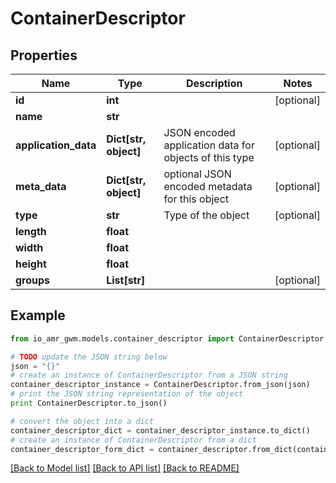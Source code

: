 # ContainerDescriptor


## Properties
Name | Type | Description | Notes
------------ | ------------- | ------------- | -------------
**id** | **int** |  | [optional] 
**name** | **str** |  | 
**application_data** | **Dict[str, object]** | JSON encoded application data for objects of this type | [optional] 
**meta_data** | **Dict[str, object]** | optional JSON encoded metadata for this object | [optional] 
**type** | **str** | Type of the object | [optional] 
**length** | **float** |  | 
**width** | **float** |  | 
**height** | **float** |  | 
**groups** | **List[str]** |  | [optional] 

## Example

```python
from io_amr_gwm.models.container_descriptor import ContainerDescriptor

# TODO update the JSON string below
json = "{}"
# create an instance of ContainerDescriptor from a JSON string
container_descriptor_instance = ContainerDescriptor.from_json(json)
# print the JSON string representation of the object
print ContainerDescriptor.to_json()

# convert the object into a dict
container_descriptor_dict = container_descriptor_instance.to_dict()
# create an instance of ContainerDescriptor from a dict
container_descriptor_form_dict = container_descriptor.from_dict(container_descriptor_dict)
```
[[Back to Model list]](../README.md#documentation-for-models) [[Back to API list]](../README.md#documentation-for-api-endpoints) [[Back to README]](../README.md)


